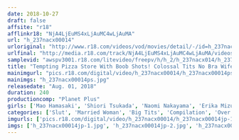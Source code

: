 ```yaml
---
date: 2018-10-27
draft: false
affsite: "r18"
afflinkr18: "NjA4LjEuMS4xLjAuMC4wLjAuMA"
url: "h_237nacx00014"
urloriginal: "http://www.r18.com/videos/vod/movies/detail/-/id=h_237nacx00014"
urlfinal: "http://media.r18.com/track/NjA4LjEuMS4xLjAuMC4wLjAuMA/videos/vod/movies/detail/-/id=h_237nacx00014"
samplevid: "awspv3001.r18.com/litevideo/freepv/h/h_2/h_237nacx014/h_237nacx014_dmb_w.mp4"
title: "Tempting Pizza Store With Boob Shots! Colossal Tits No Bra Wife 6 Women"
mainimgurl: "pics.r18.com/digital/video/h_237nacx00014/h_237nacx00014ps.jpg"
mainimgs: "h_237nacx00014ps.jpg"
releasedate: "Aug. 01, 2018"
duration: 240
productioncomp: "Planet Plus"
girls: ['Mao Hamasaki', 'Shiori Tsukada', 'Naomi Nakayama', 'Erika Mizumoto', 'Yuzuki Nanao', 'Saki Kitayama']
categories: ['Slut', 'Married Woman', 'Big Tits', 'Compilation', 'Over 4 Hours', 'Hi-Def']
imgurls: ['pics.r18.com/digital/video/h_237nacx00014/h_237nacx00014jp-1.jpg', 'pics.r18.com/digital/video/h_237nacx00014/h_237nacx00014jp-2.jpg', 'pics.r18.com/digital/video/h_237nacx00014/h_237nacx00014jp-3.jpg', 'pics.r18.com/digital/video/h_237nacx00014/h_237nacx00014jp-4.jpg', 'pics.r18.com/digital/video/h_237nacx00014/h_237nacx00014jp-5.jpg', 'pics.r18.com/digital/video/h_237nacx00014/h_237nacx00014jp-6.jpg', 'pics.r18.com/digital/video/h_237nacx00014/h_237nacx00014jp-7.jpg', 'pics.r18.com/digital/video/h_237nacx00014/h_237nacx00014jp-8.jpg', 'pics.r18.com/digital/video/h_237nacx00014/h_237nacx00014jp-9.jpg', 'pics.r18.com/digital/video/h_237nacx00014/h_237nacx00014jp-10.jpg', 'pics.r18.com/digital/video/h_237nacx00014/h_237nacx00014jp-11.jpg', 'pics.r18.com/digital/video/h_237nacx00014/h_237nacx00014jp-12.jpg', 'pics.r18.com/digital/video/h_237nacx00014/h_237nacx00014jp-13.jpg', 'pics.r18.com/digital/video/h_237nacx00014/h_237nacx00014jp-14.jpg', 'pics.r18.com/digital/video/h_237nacx00014/h_237nacx00014jp-15.jpg', 'pics.r18.com/digital/video/h_237nacx00014/h_237nacx00014jp-16.jpg', 'pics.r18.com/digital/video/h_237nacx00014/h_237nacx00014jp-17.jpg', 'pics.r18.com/digital/video/h_237nacx00014/h_237nacx00014jp-18.jpg', 'pics.r18.com/digital/video/h_237nacx00014/h_237nacx00014jp-19.jpg', 'pics.r18.com/digital/video/h_237nacx00014/h_237nacx00014jp-20.jpg']
imgs: ['h_237nacx00014jp-1.jpg', 'h_237nacx00014jp-2.jpg', 'h_237nacx00014jp-3.jpg', 'h_237nacx00014jp-4.jpg', 'h_237nacx00014jp-5.jpg', 'h_237nacx00014jp-6.jpg', 'h_237nacx00014jp-7.jpg', 'h_237nacx00014jp-8.jpg', 'h_237nacx00014jp-9.jpg', 'h_237nacx00014jp-10.jpg', 'h_237nacx00014jp-11.jpg', 'h_237nacx00014jp-12.jpg', 'h_237nacx00014jp-13.jpg', 'h_237nacx00014jp-14.jpg', 'h_237nacx00014jp-15.jpg', 'h_237nacx00014jp-16.jpg', 'h_237nacx00014jp-17.jpg', 'h_237nacx00014jp-18.jpg', 'h_237nacx00014jp-19.jpg', 'h_237nacx00014jp-20.jpg']
---
```


